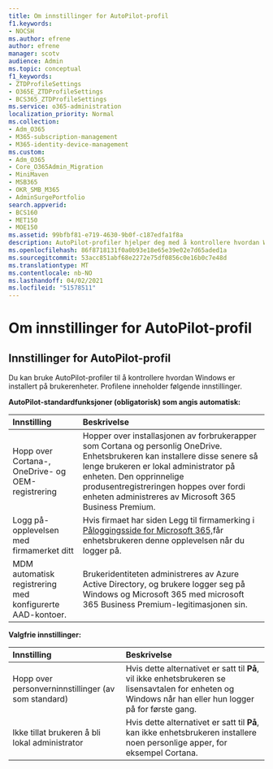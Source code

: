 ```yaml
---
title: Om innstillinger for AutoPilot-profil
f1.keywords:
- NOCSH
ms.author: efrene
author: efrene
manager: scotv
audience: Admin
ms.topic: conceptual
f1_keywords:
- ZTDProfileSettings
- O365E_ZTDProfileSettings
- BCS365_ZTDProfileSettings
ms.service: o365-administration
localization_priority: Normal
ms.collection:
- Adm_O365
- M365-subscription-management
- M365-identity-device-management
ms.custom:
- Adm_O365
- Core_O365Admin_Migration
- MiniMaven
- MSB365
- OKR_SMB_M365
- AdminSurgePortfolio
search.appverid:
- BCS160
- MET150
- MOE150
ms.assetid: 99bfbf81-e719-4630-9b0f-c187edfa1f8a
description: AutoPilot-profiler hjelper deg med å kontrollere hvordan Windows blir installert på brukerenheter. Profilene inneholder standardinnstillinger og valgfrie innstillinger, for eksempel hopp over Cortana-installasjonen.
ms.openlocfilehash: 86f8718131f0a0b93e18e65e39e02e7d65aded1a
ms.sourcegitcommit: 53acc851abf68e2272e75df0856c0e16b0c7e48d
ms.translationtype: MT
ms.contentlocale: nb-NO
ms.lasthandoff: 04/02/2021
ms.locfileid: "51578511"
---
```

# <a name="about-autopilot-profile-settings"></a>Om innstillinger for AutoPilot-profil

## <a name="autopilot-profile-settings"></a>Innstillinger for AutoPilot-profil

Du kan bruke AutoPilot-profiler til å kontrollere hvordan Windows er installert på brukerenheter. Profilene inneholder følgende innstillinger.
  
 **AutoPilot-standardfunksjoner (obligatorisk) som angis automatisk:**
  
|**Innstilling**|**Beskrivelse**|
|:-----|:-----|
|Hopp over Cortana-, OneDrive- og OEM-registrering  <br/> |Hopper over installasjonen av forbrukerapper som Cortana og personlig OneDrive. Enhetsbrukeren kan installere disse senere så lenge brukeren er lokal administrator på enheten. Den opprinnelige produsentregistreringen hoppes over fordi enheten administreres av Microsoft 365 Business Premium.  <br/> |
|Logg på-opplevelsen med firmamerket ditt  <br/> |Hvis firmaet har siden Legg til firmamerking i [Påloggingsside for Microsoft 365,](../admin/setup/customize-sign-in-page.md)får enhetsbrukeren denne opplevelsen når du logger på.  <br/> |
|MDM automatisk registrering med konfigurerte AAD-kontoer.  <br/> |Brukeridentiteten administreres av Azure Active Directory, og brukere logger seg på Windows og Microsoft 365 med microsoft 365 Business Premium-legitimasjonen sin.  <br/> |
   
 **Valgfrie innstillinger:**
  
|**Innstilling**|**Beskrivelse**|
|:-----|:-----|
|Hopp over personverninnstillinger (av som standard)  <br/> |Hvis dette alternativet er satt til **På**, vil ikke enhetsbrukeren se lisensavtalen for enheten og Windows når han eller hun logger på for første gang.  <br/> |
|Ikke tillat brukeren å bli lokal administrator  <br/> |Hvis dette alternativet er satt til **På**, kan ikke enhetsbrukeren installere noen personlige apper, for eksempel Cortana.<br/> |
